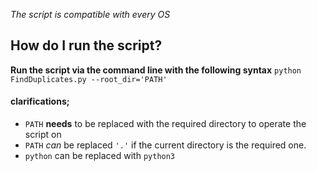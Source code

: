 *The script is compatible with every OS*

## How do I run the script?
**Run the script via the command line with the following syntax**
`python FindDuplicates.py --root_dir='PATH'`

#### clarifications;
- `PATH` **needs** to be replaced with the required directory to operate the script on
- `PATH` *can* be replaced `'.'` if the current directory is the required one.
- `python` can be replaced with `python3`
